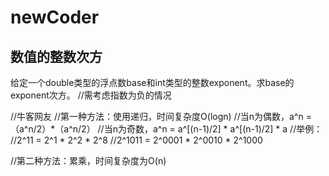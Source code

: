 # newCoder
## 数值的整数次方
给定一个double类型的浮点数base和int类型的整数exponent。求base的exponent次方。
//需考虑指数为负的情况

//牛客网友
//第一种方法：使用递归，时间复杂度O(logn)
//当n为偶数，a^n =（a^n/2）*（a^n/2）
//当n为奇数，a^n = a^[(n-1)/2] * a^[(n-1)/2] * a
//举例：
//2^11 = 2^1 * 2^2 * 2^8
//2^1011 = 2^0001 * 2^0010 * 2^1000

//第二种方法：累乘，时间复杂度为O(n)